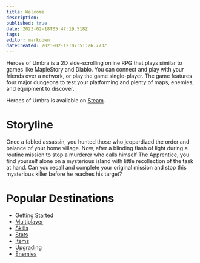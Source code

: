 ```yaml
---
title: Welcome
description: 
published: true
date: 2023-02-18T05:47:19.518Z
tags: 
editor: markdown
dateCreated: 2023-02-12T07:51:26.773Z
---
```


Heroes of Umbra is a 2D side-scrolling online RPG that plays similar to games like MapleStory and Diablo. You can connect and play with your friends over a network, or play the game single-player. The game features four major dungeons to test your platforming and plenty of maps, enemies, and equipment to discover.

Heroes of Umbra is available on [Steam](https://store.steampowered.com/app/645380/Heroes_of_Umbra/).
# Storyline 
Once a fabled assassin, you hunted those who jeopardized the order and balance of your home village. Now, after a blinding flash of light during a routine mission to stop a murderer who calls himself The Apprentice, you find yourself alone on a mysterious island with little recollection of the task at hand. Can you recall and complete your original mission and stop this mysterious killer before he reaches his target?

# Popular Destinations
* [Getting Started](/getting-started)
* [Multiplayer](/multiplayer)
* [Skills](/skills)
* [Stats](/stats)
* [Items](/items)
* [Upgrading](/upgrading)
* [Enemies](/enemies)